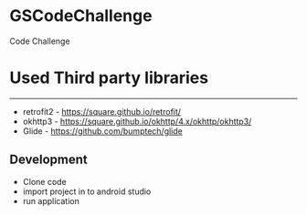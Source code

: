 # GSCodeChallenge
Code Challenge

# Used Third party libraries
----------------------------
* retrofit2 - https://square.github.io/retrofit/
* okhttp3 - https://square.github.io/okhttp/4.x/okhttp/okhttp3/
* Glide - https://github.com/bumptech/glide

Development
-----------
* Clone code
* import project in to android studio
* run application

 